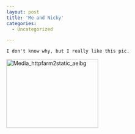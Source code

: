 ```yaml
---
layout: post
title: 'Me and Nicky'
categories:
  - Uncategorized

---
```



    I don't know why, but I really like this pic.

<div class='p_embed p_image_embed'>
<img alt="Media_httpfarm2static_aeibg" height="180" src="http://levjoydotcom3.files.wordpress.com/2007/08/media_httpfarm2static_aeibg.jpg?w=240" width="240" />
</div>

  
